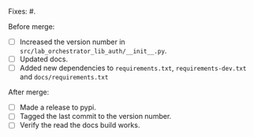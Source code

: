 Fixes: #.

Before merge:
- [ ] Increased the version number in `src/lab_orchestrator_lib_auth/__init__.py`.
- [ ] Updated docs.
- [ ] Added new dependencies to `requirements.txt`, `requirements-dev.txt` and `docs/requirements.txt`

After merge:
- [ ] Made a release to pypi.
- [ ] Tagged the last commit to the version number.
- [ ] Verify the read the docs build works.
